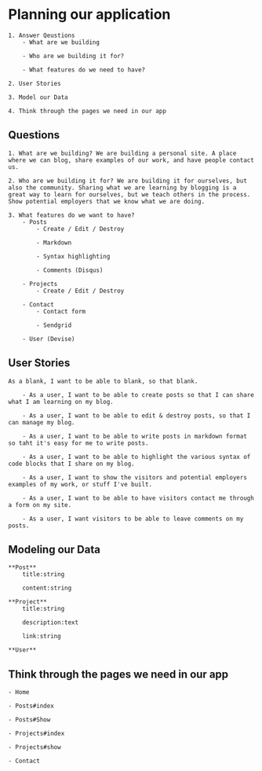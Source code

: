 # Planning our application

	1. Answer Qeustions
		- What are we building

		- Who are we building it for?

		- What features do we need to have?

	2. User Stories

	3. Model our Data
	
	4. Think through the pages we need in our app

## Questions

	1. What are we building? We are building a personal site. A place where we can blog, share examples of our work, and have people contact us.

	2. Who are we building it for? We are building it for ourselves, but also the community. Sharing what we are learning by blogging is a great way to learn for ourselves, but we teach others in the process. Show potential employers that we know what we are doing.

	3. What features do we want to have?
		- Posts
			- Create / Edit / Destroy

			- Markdown

			- Syntax highlighting

			- Comments (Disqus)

		- Projects
			- Create / Edit / Destroy

		- Contact
			- Contact form

			- Sendgrid

		- User (Devise)
		
## User Stories
	As a blank, I want to be able to blank, so that blank.

		- As a user, I want to be able to create posts so that I can share what I am learning on my blog.

		- As a user, I want to be able to edit & destroy posts, so that I can manage my blog.

		- As a user, I want to be able to write posts in markdown format so taht it's easy for me to write posts.

		- As a user, I want to be able to highlight the various syntax of code blocks that I share on my blog.

		- As a user, I want to show the visitors and potential employers examples of my work, or stuff I've built.

		- As a user, I want to be able to have visitors contact me through a form on my site.

		- As a user, I want visitors to be able to leave comments on my posts.

## Modeling our Data

	**Post**
		title:string

		content:string

	**Project**
		title:string

		description:text

		link:string

	**User**

## Think through the pages we need in our app

	- Home

	- Posts#index

	- Posts#Show

	- Projects#index	

	- Projects#show

	- Contact	
